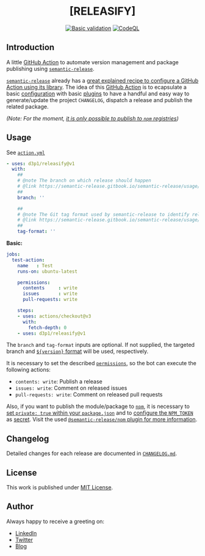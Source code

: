 <div align=center>

# [RELEASIFY]

[![Basic validation](https://github.com/d3p1/semantic-release-action/actions/workflows/basic-validation.yml/badge.svg)](https://github.com/d3p1/semantic-release-action/actions/workflows/basic-validation.yml)
[![CodeQL](https://github.com/d3p1/semantic-release-action/actions/workflows/codeql-analysis.yml/badge.svg)](https://github.com/d3p1/semantic-release-action/actions/workflows/codeql-analysis.yml)

</div>

## Introduction

A little [GitHub Action](https://docs.github.com/en/actions) to automate version management and package publishing using [`semantic-release`](https://semantic-release.gitbook.io/semantic-release/). 

[`semantic-release`](https://semantic-release.gitbook.io/semantic-release/) already has a [great explained recipe to configure a GitHub Action using its library](https://semantic-release.gitbook.io/semantic-release/recipes/ci-configurations/github-actions). The idea of this [GitHub Action](https://docs.github.com/en/actions) is to ecapsulate a basic [configuration](https://semantic-release.gitbook.io/semantic-release/usage/configuration) with basic [plugins](https://semantic-release.gitbook.io/semantic-release/usage/plugins) to have a handful and easy way to generate/update the project `CHANGELOG`, dispatch a release and publish the related package.

*(Note: For the moment, [it is only possible to publish to `npm` registries](https://github.com/d3p1/semantic-release-action/issues/7))*

## Usage

See [`action.yml`](action.yml)

```yaml
- uses: d3p1/releasify@v1
  with:
    ##
    # @note The branch on which release should happen
    # @link https://semantic-release.gitbook.io/semantic-release/usage/configuration#branches
    ##
    branch: ''

    ##
    # @note The Git tag format used by semantic-release to identify releases
    # @link https://semantic-release.gitbook.io/semantic-release/usage/configuration#tagformat
    ##
    tag-format: ''
```

**Basic:**

```yaml
jobs:
  test-action:
    name   : Test
    runs-on: ubuntu-latest

    permissions:
      contents     : write 
      issues       : write 
      pull-requests: write 

    steps:
    - uses: actions/checkout@v3
      with:
        fetch-depth: 0
    - uses: d3p1/releasify@v1
```

The `branch` and `tag-format` inputs are optional. If not supplied, the targeted branch and [`${version}` format](https://lodash.com/docs#template) will be used, respectively.

It is necessary to set the described [`permissions`](https://docs.github.com/en/actions/using-jobs/assigning-permissions-to-jobs), so the bot can execute the following actions:

- `contents: write`: Publish a release 
- `issues: write`: Comment on released issues  
- `pull-requests: write`: Comment on released pull requests  

Also, if you want to publish the module/package to [`npm`](https://www.npmjs.com/), it is necessary to [set `private: true` within your `package.json`](https://semantic-release.gitbook.io/semantic-release/support/faq#why-is-the-package) and to [configure the `NPM_TOKEN`](https://semantic-release.gitbook.io/semantic-release/usage/ci-configuration) as [secret](https://docs.github.com/en/actions/security-guides/using-secrets-in-github-actions). Visit the used [`@semantic-release/npm` plugin for more information](https://github.com/semantic-release/npm).

## Changelog

Detailed changes for each release are documented in [`CHANGELOG.md`](./CHANGELOG.md).

## License

This work is published under [MIT License](license).

## Author

Always happy to receive a greeting on:

- [LinkedIn](https://www.linkedin.com/in/cristian-marcelo-de-picciotto/) 
- [Twitter](https://twitter.com/___d3p1)
- [Blog](https://d3p1.dev/)